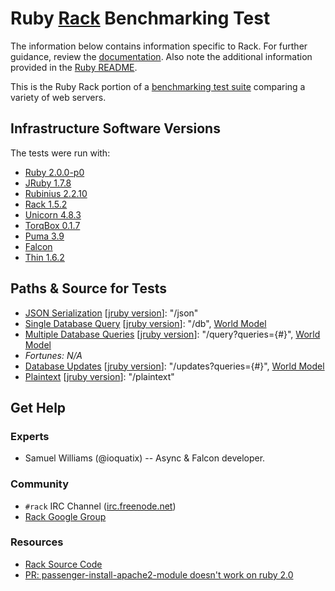 # Ruby [Rack](http://rack.github.io/) Benchmarking Test

The information below contains information specific to Rack.
For further guidance, review the
[documentation](http://frameworkbenchmarks.readthedocs.org/en/latest/).
Also note the additional information provided in the [Ruby README](../).

This is the Ruby Rack portion of a [benchmarking test suite](../../)
comparing a variety of web servers.

## Infrastructure Software Versions
The tests were run with:

* [Ruby 2.0.0-p0](http://www.ruby-lang.org/)
* [JRuby 1.7.8](http://jruby.org/)
* [Rubinius 2.2.10](http://rubini.us/)
* [Rack 1.5.2](http://rack.github.com/)
* [Unicorn 4.8.3](http://unicorn.bogomips.org/)
* [TorqBox 0.1.7](http://torquebox.org/torqbox/)
* [Puma 3.9](http://puma.io/)
* [Falcon](https://github.com/socketry/falcon)
* [Thin 1.6.2](http://code.macournoyer.com/thin/)

## Paths & Source for Tests

* [JSON Serialization](app/ruby_impl.rb) [[jruby version](app/jruby_impl.rb)]: "/json"
* [Single Database Query](app/ruby_impl.rb) [[jruby version](app/jruby_impl.rb)]: "/db", [World Model](models/world.rb)
* [Multiple Database Queries](app/ruby_impl.rb) [[jruby version](app/jruby_impl.rb)]: "/query?queries={#}", [World Model](models/world.rb)
* _Fortunes: N/A_
* [Database Updates](app/ruby_impl.rb) [[jruby version](app/jruby_impl.rb)]: "/updates?queries={#}", [World Model](models/world.rb)
* [Plaintext](app/ruby_impl.rb) [[jruby version](app/jruby_impl.rb)]: "/plaintext"

## Get Help

### Experts

* Samuel Williams (@ioquatix) -- Async & Falcon developer.

### Community

* `#rack` IRC Channel ([irc.freenode.net](http://freenode.net/))
* [Rack Google Group](https://groups.google.com/forum/#!forum/rack-devel)

### Resources

* [Rack Source Code](https://github.com/rack/rack)
* [PR: passenger-install-apache2-module doesn't work on ruby 2.0](https://github.com/FooBarWidget/passenger/pull/71)
